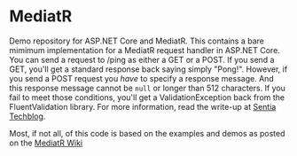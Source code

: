 # MediatR
Demo repository for ASP.NET Core and MediatR. This contains a bare mimimum implementation for a MediatR request handler
in ASP.NET Core. You can send a request to /ping as either a GET or a POST. If you send a GET, you'll get a standard
response back saying simply "Pong!". However, if you send a POST request you *have* to specify a response message. And
this response message cannot be `null` or longer than 512 characters. If you fail to meet those conditions, you'll get
a ValidationException back from the FluentValidation library. For more information, read the write-up at [Sentia Techblog](https://www.sentiatechblog.com/).

Most, if not all, of this code is based on the examples and demos as posted on the [MediatR Wiki](https://github.com/jbogard/MediatR/wiki)

